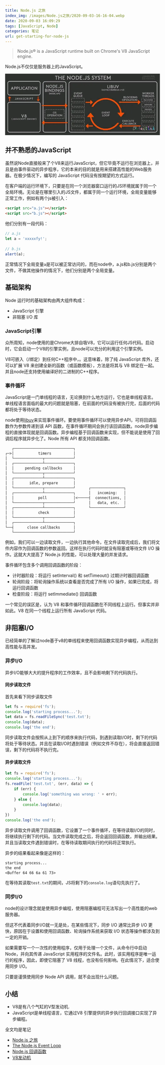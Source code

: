 ```yaml
---
title: Node.js 之旅
index_img: /images/Node.js之旅/2020-09-03-16-16-04.webp
date: 2020-09-03 16:09:29
tags: [JavaScript, Node]
categories: 笔记
url: get-starting-for-node-js
---
```


> Node.js® is a JavaScript runtime built on Chrome's V8 JavaScript engine.

Node.js不仅仅是服务器上的JavaScript。

![](../images/Node.js之旅/2020-09-03-14-54-53.webp)

## 并不熟悉的JavaScript

虽然说Node直接般来了个V8来运行JavaScript，但它毕竟不运行在浏览器上，并且是由事件驱动的异步程序，它的本来的目的就是用来搭建高性能的Web服务器。在极少情况下，编写的 JavaScript 代码没有按期望的方式运行。

在客户端的运行环境下，只要是在同一个浏览器窗口运行的JS环境就属于同一个全局环境。无论是在哪里引入的JS文件，都属于同一个运行环境，全局变量能够正常工作，例如有两个js被引入：

```html
<script src="a.js"></script>
<script src="b.js"></script>
```

他们分别有一段代码：

```js
// a.js
let a = 'xxxxxfy!';

// b.js
alert(a);
```

正常情况下全局变量`a`是可以被正常访问的，而在node中，a.js和b.js分别是两个文件，不做其他操作的情况下，他们分别是两个全局变量。

## 基础架构

Node 运行时的基础架构由两大组件构成：

* JavaScript 引擎
* 非阻塞 I/O 库

### JavaScript引擎

众所周知，node使用的是Chrome大排自吸V8，它可以运行任何JS代码。启动时，它会启动一个V8的引擎实例，且node可以充分的利用这个引擎实例。

V8可嵌入（/绑定）到任何C++程序中，。这意味着，除了纯 JavaScript 库外，还可以扩展 V8 来创建全新的函数（或函数模板），方法是将其与 V8 绑定在一起。并且node还支持使用编译好的二进制的C++程序。

### 事件循环

JavaScript是一门单线程的语言，无论换到什么地方运行，它也是单线程语言。单线程语言面临的最大的问题就是阻塞，在前面的代码没有被执行完，后面的代码都将处于等待状态。

node使用[libuv](http://libuv.org/)来实现事件循环。要使用事件循环可以使用异步API，可将回调函数作为参数传递到该 API 函数，在事件循环期间会执行该回调函数。node异步编程的直接体现就是回调函数。异步编程基于回调函数来实现，但不能说是使用了回调后程序就异步化了。Node 所有 API 都支持回调函数。

```
   ┌───────────────────────────┐
┌─>│           timers          │
│  └─────────────┬─────────────┘
│  ┌─────────────┴─────────────┐
│  │     pending callbacks     │
│  └─────────────┬─────────────┘
│  ┌─────────────┴─────────────┐
│  │       idle, prepare       │
│  └─────────────┬─────────────┘      ┌───────────────┐
│  ┌─────────────┴─────────────┐      │   incoming:   │
│  │           poll            │<─────┤  connections, │
│  └─────────────┬─────────────┘      │   data, etc.  │
│  ┌─────────────┴─────────────┐      └───────────────┘
│  │           check           │
│  └─────────────┬─────────────┘
│  ┌─────────────┴─────────────┐
└──┤      close callbacks      │
   └───────────────────────────┘
```

例如，我们可以一边读取文件，一边执行其他命令，在文件读取完成后，我们将文件内容作为回调函数的参数返回。这样在执行代码时就没有阻塞或等待文件 I/O 操作。这就大大提高了 Node.js 的性能，可以处理大量的并发请求。

事件循环包含多个调用回调函数的阶段：

* 计时器阶段：将运行 setInterval() 和 setTimeout() 过期计时器回调函数
* 轮询阶段：将轮询操作系统以查看是否完成了所有 I/O 操作，如果已完成，将运行回调函数
* 检查阶段：将运行 setImmediate() 回调函数

一个常见的误区是，认为 V8 和事件循环回调函数在不同线程上运行。但事实并非如此。V8 在同一个线程上运行所有 JavaScript 代码。

## 非阻塞I/O

已经简单的了解过node基于v8的单线程来使用回调函数实现异步编程，从而达到高性能与高并发。

### 异步I/O

异步I/O能够大大的提升程序的工作效率，且不会影响剩下的代码执行。

#### 同步读取文件

首先来看下同步读取文件

```js
let fs = require('fs');
console.log('starting process...');
let data = fs.readFileSync('test.txt');
console.log(data);
console.log('the end');
```

同步读取文件会按照从上到下的顺序来执行代码，到遇到读取I/O时，剩下的代码将处于等待状态。并且在读取I/O时遇到错误（例如文件不存在），将会直接返回错误，剩下的代码将不执行完。

#### 异步读取文件

```js
let fs = require('fs');
console.log('starting process...');
fs.readFile('test.txt', (err, data) => {
    if (err) {
        console.log('something was wrong: ' + err);
    } else {
        console.log(data);
    }
})
console.log('the end');
```

异步读取文件调用了回调函数，它设置了一个事件循环，在等待读取I/O的同时，将继续执行剩下的代码。当文件读取完成之后，将会返回回调函数，并输出结果。并且当读取文件遇到错误时，在等待读取期间执行的代码将正常执行。

异步的结果看起来像是这样的：

```
starting process...
the end
<Buffer 64 66 6a 61 73>
```

在等待其读取`test.txt`的期间，JS将剩下的`console.log`语句先执行了。

### 同步I/O

node的设计理念就是使用异步编程，使用阻塞编程可无法写出一个高性能的web服务器。

但这不代表着同步I/O就一无是处，在某些情况下，同步 I/O 通常比异步 I/O 更快，原因在于设置和使用回调函数、轮询操作系统来获取 I/O 状态等操作都涉及到一定的开销。

如果需要写一个一次性的使用程序，仅用于处理一个文件，从命令行中启动 Node，并向其传递 JavaScript 实用程序的文件名。此时，该实用程序是唯一运行的程序，因此，即使它阻塞了 V8 线程，也没有任何影响。在此情况下，适合使用同步 I/O。

只要是谨慎使用同步 Node API 调用，就不会出现什么问题。

## 小结

* V8是有八个气缸的V型发动机.
* JavaScript是单线程语言，它通过V8 引擎提供的异步执行回调接口实现了异步编程。

全文均是笔记

* [Node.js 之旅](https://developer.ibm.com/zh/tutorials/learn-nodejs-tour-node/)
* [The Node.js Event Loop](https://nodejs.org/en/docs/guides/event-loop-timers-and-nexttick/)
* [Node.js 回调函数](https://www.runoob.com/nodejs/nodejs-callback.html)
* [V8发动机](https://zh.wikipedia.org/wiki/V8%E5%8F%91%E5%8A%A8%E6%9C%BA)